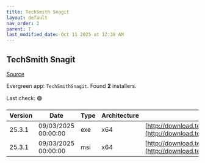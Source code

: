 ```yaml
---
title: TechSmith Snagit
layout: default
nav_order: 2
parent: T
last_modified_date: Oct 11 2025 at 12:38 AM
---
```


## TechSmith Snagit

[Source](https://www.techsmith.com/)

Evergreen app: `TechSmithSnagit`. Found **2** installers.

Last check: 🟢

| Version | Date                | Type | Architecture | URI                                                                                                                            |
| ------- | ------------------- | ---- | ------------ | ------------------------------------------------------------------------------------------------------------------------------ |
| 25.3.1  | 09/03/2025 00:00:00 | exe  | x64          | [http://download.techsmith.com/snagit/releases/2531/snagit.exe](http://download.techsmith.com/snagit/releases/2531/snagit.exe) |
| 25.3.1  | 09/03/2025 00:00:00 | msi  | x64          | [http://download.techsmith.com/snagit/releases/2531/snagit.msi](http://download.techsmith.com/snagit/releases/2531/snagit.msi) |
